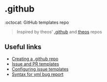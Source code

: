 # .github

:octocat: GitHub templates repo

> Inspired by theos' [.github](https://github.com/theos/.github) and [theos](https://github.com/theos/theos/tree/master/.github) repos

## Useful links

- [Creating a .github repo](https://docs.github.com/en/communities/setting-up-your-project-for-healthy-contributions/creating-a-default-community-health-file)
- [Issue and PR templates](https://docs.github.com/en/communities/using-templates-to-encourage-useful-issues-and-pull-requests/about-issue-and-pull-request-templates)
- [Configuring issue templates](https://docs.github.com/en/communities/using-templates-to-encourage-useful-issues-and-pull-requests/configuring-issue-templates-for-your-repository)
- [Syntax for yml bug report](https://docs.github.com/en/communities/using-templates-to-encourage-useful-issues-and-pull-requests/syntax-for-githubs-form-schema)
